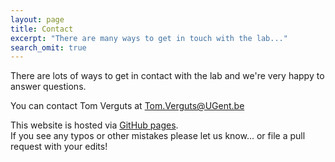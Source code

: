 ```yaml
---
layout: page
title: Contact
excerpt: "There are many ways to get in touch with the lab..."
search_omit: true
---
```


There are lots of ways to get in contact with the lab and we're very happy to answer questions.

You can contact Tom Verguts at [Tom.Verguts@UGent.be](mailto:Tom.Verguts@UGent.be) 

This website is hosted via [GitHub pages](https://github.com/CogComNeuroSci/CogComNeuroSci.github.io).   
If you see any typos or other mistakes please let us know... or file a pull request with your edits!
